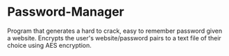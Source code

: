 # Password-Manager
Program that generates a hard to crack, easy to remember password given a website. Encrypts the user's website/password pairs to a text file of their choice using AES encryption.
